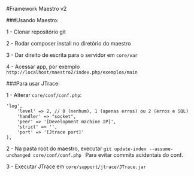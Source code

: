#Framework Maestro v2

###Usando Maestro:

1 - Clonar repositório git

2 - Rodar composer install no diretório do maestro

3 - Dar direito de escrita para o servidor em ```core/var```

4 - Acessar app, por exemplo ```http://localhost/maestro2/index.php/exemplos/main```


###Para usar JTrace:

1 - Alterar ```core/conf/conf.php```:

```
'log',
    'level' => 2, // 0 (nenhum), 1 (apenas erros) ou 2 (erros e SQL)
    'handler' => "socket",
	'peer' => '[Development machine IP]',
    'strict' => '',
    'port' => '[Jtrace port]'
),
```

2 - Na pasta root do maestro, executar
```git update-index --assume-unchanged core/conf/conf.php ```
Para evitar commits acidentais do conf.

3 - Executar JTrace em ```core/support/jtrace/JTrace.jar```

